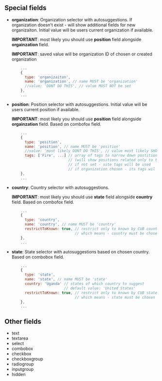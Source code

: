 ## Special fields

* **organization**: Organization selector with autosuggestions.
  If organization doesn't exist - will show additional fields for new organizaiton. Initial value will be users current organization if available.

  **IMPORTANT**: most likely you should use **position** field alongside **orgainzation** field.

  **IMPORTANT**: saved value will be organization ID of chosen or created organization
  ```js
      ...
      {
        type: 'organizaiton',
        name: 'organization', // name MUST be 'organization'
        //value: 'DONT DO THIS', // value MUST NOT be set
      },
      ...
  ```
* **position**: Position selector with autosuggestions.
  Initial value will be users current position if available.

  **IMPORTANT**: most likely you should use **position** field alongside **orgainzation** field. Based on combofox field.
  ```js
      ...
      {
        type: 'position',
        name: 'position', // name MUST be 'position'
        //value: 'most likely DONT DO THIS', // value most likely SHOULD NOT be set
        tags: ['Fire', ...] // array of tags to narrow down postitions list
                            // (will show positions related only to this tags)
                            // if not set - site tags will be used
                            // if organization chosen - its tags wil be used  
      },
      ...
  ```
* **country**: Country selector with autosuggestions.

  **IMPORTANT**: most likely you should use **state** field alongside **country** field. Based on combofox field.
  ```js
      ...
      {
        type: 'country',
        name: 'country', // name MUST be 'country'
        restrictToKnown: true, // restrict only to known by CUB countries
                               // which means - country must be chosen from dropdown list
      },
      ...
  ```
* **state**: State selector with autosuggestions based on chosen country. Based on combobox field.

  ```js
      ...
      {
        type: 'state',
        name: 'state', // name MUST be 'state'
        country: 'Uganda' // states of which country to suggest
                          // default value: 'United States'
        restrictToKnown: true, // restrict only to known by CUB states
                               // which means - state must be chosen from dropdown list
      },
      ...
  ```


## Other fields

* text
* textarea
* select
* combobox
* checkbox
* checkboxgroup
* radiogroup
* inputgroup
* hidden
